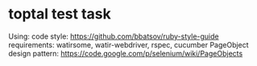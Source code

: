 toptal test task
======

Using:
    code style: https://github.com/bbatsov/ruby-style-guide
    requirements: watirsome, watir-webdriver, rspec, cucumber
    PageObject design pattern: https://code.google.com/p/selenium/wiki/PageObjects

